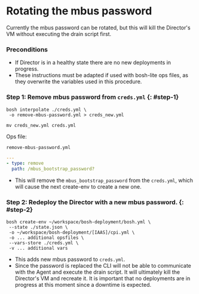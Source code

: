 # Rotating the mbus password

Currently the mbus password can be rotated, but this will kill the Director's VM without executing the drain script first.

### Preconditions

* If Director is in a healthy state there are no new deployments in progress.
* These instructions must be adapted if used with bosh-lite ops files, as they overwrite the variables used in this procedure.

### Step 1: Remove mbus password from `creds.yml` {: #step-1}

```shell
bosh interpolate ./creds.yml \
 -o remove-mbus-password.yml > creds_new.yml

mv creds_new.yml creds.yml
```

Ops file:

`remove-mbus-password.yml`

```yaml
---
- type: remove
  path: /mbus_bootstrap_password?
```

* This will remove the `mbus_bootstrap_password` from the `creds.yml`, which will cause the next create-env to create a new one.

### Step 2: Redeploy the Director with a new mbus password. {: #step-2}

```shell
bosh create-env ~/workspace/bosh-deployment/bosh.yml \
 --state ./state.json \
 -o ~/workspace/bosh-deployment/[IAAS]/cpi.yml \
 -o ... additional opsfiles \
 --vars-store ./creds.yml \
 -v ... additional vars
```

* This adds new mbus password to `creds.yml`.
* Since the password is replaced the CLI will not be able to communicate with the Agent and execute the drain script.
It will ultimately kill the Director's VM and recreate it. It is important that no deployments are in progress at this moment 
since a downtime is expected.
